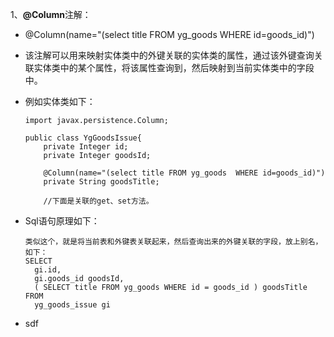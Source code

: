 1、**@Column**注解：

-  @Column(name="(select title FROM yg_goods  WHERE id=goods_id)")

- 该注解可以用来映射实体类中的外键关联的实体类的属性，通过该外键查询关联实体类中的某个属性，将该属性查询到，然后映射到当前实体类中的字段中。

- 例如实体类如下：

  ```
  import javax.persistence.Column;
  
  public class YgGoodsIssue{
      private Integer id;
      private Integer goodsId;
  
      @Column(name="(select title FROM yg_goods  WHERE id=goods_id)")
      private String goodsTitle;
  
      //下面是关联的get、set方法。
  ```

- Sql语句原理如下：

  ```
  类似这个，就是将当前表和外键表关联起来，然后查询出来的外键关联的字段，放上别名，如下：
  SELECT
  	gi.id,
  	gi.goods_id goodsId,
  	( SELECT title FROM yg_goods WHERE id = goods_id ) goodsTitle 
  FROM
  	yg_goods_issue gi
  ```

  

- sdf 

